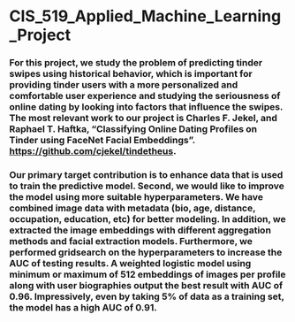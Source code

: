 # CIS_519_Applied_Machine_Learning_Project

### For this project, we study the problem of predicting tinder swipes using historical behavior, which is important for providing tinder users with a more personalized and comfortable user experience and studying the seriousness of online dating by looking into factors that influence the swipes. The most relevant work to our project is Charles F. Jekel, and Raphael T. Haftka, “Classifying Online Dating Profiles on Tinder using FaceNet Facial Embeddings”. https://github.com/cjekel/tindetheus. 

### Our primary target contribution is to enhance data that is used to train the predictive model. Second, we would like to improve the model using more suitable hyperparameters. We have combined image data with metadata (bio, age, distance,  occupation, education, etc) for better modeling. In addition, we extracted the image embeddings with different aggregation methods and facial extraction models. Furthermore, we performed gridsearch on the hyperparameters to increase the AUC of testing results. A weighted logistic model using minimum or maximum of 512 embeddings of images per profile along with user biographies output the best result with AUC of 0.96. Impressively, even by taking 5% of data as a training set, the model has a high AUC of 0.91.

